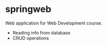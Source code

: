 # springweb

Web application for Web Development course.

- Reading info from database
- CRUD operations
